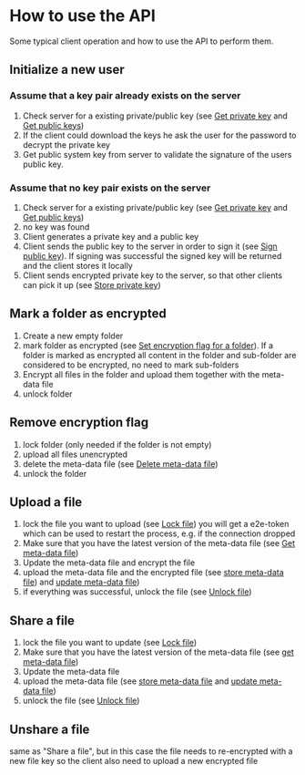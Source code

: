 # How to use the API

Some typical client operation and how to use the API to perform them.

## Initialize a new user

### Assume that a key pair already exists on the server

1. Check server for a existing private/public key (see [Get private key](https://github.com/nextcloud/end_to_end_encryption/blob/master/doc/api.md#get-private-key) and [Get public keys](https://github.com/nextcloud/end_to_end_encryption/blob/master/doc/api.md#get-public-keys))
2. If the client could download the keys he ask the user for the password to decrypt the private key
3. Get public system key from server to validate the signature of the users public key.


### Assume that no key pair exists on the server

1. Check server for a existing private/public key (see [Get private key](https://github.com/nextcloud/end_to_end_encryption/blob/master/doc/api.md#get-private-key) and [Get public keys](https://github.com/nextcloud/end_to_end_encryption/blob/master/doc/api.md#get-public-keys))
2. no key was found
3. Client generates a private key and a public key
4. Client sends the public key to the server in order to sign it (see [Sign public key](https://github.com/nextcloud/end_to_end_encryption/blob/master/doc/api.md#sign-public-key)). If signing was successful the signed key will be returned and the client stores it locally
5. Client sends encrypted private key to the server, so that other clients can pick it up (see [Store private key](https://github.com/nextcloud/end_to_end_encryption/blob/master/doc/api.md#store-private-key)) 

## Mark a folder as encrypted

1. Create a new empty folder
2. mark folder as encrypted (see [Set encryption flag for a folder](https://github.com/nextcloud/end_to_end_encryption/blob/master/doc/api.md#set-encryption-flag-for-a-folder)).
If a folder is marked as encrypted all content in the folder and sub-folder are considered to be encrypted, no need to mark sub-folders
3. Encrypt all files in the folder and upload them together with the meta-data file
4. unlock folder

## Remove encryption flag

1. lock folder (only needed if the folder is not empty)
2. upload all files unencrypted
3. delete the meta-data file (see [Delete meta-data file](https://github.com/nextcloud/end_to_end_encryption/blob/master/doc/api.md#delete-meta-data-file))
4. unlock the folder

## Upload a file

1. lock the file you want to upload (see [Lock file](https://github.com/nextcloud/end_to_end_encryption/blob/master/doc/api.md#lock-file)) you will get a e2e-token which can be used to restart the process, e.g. if the connection dropped
3. Make sure that you have the latest version of the meta-data file (see [Get meta-data file](https://github.com/nextcloud/end_to_end_encryption/blob/master/doc/api.md#get-meta-data-file))
2. Update the meta-data file and encrypt the file
3. upload the meta-data file and the encrypted file (see [store meta-data file](https://github.com/nextcloud/end_to_end_encryption/blob/master/doc/api.md#store-meta-data-file)) and [update meta-data file](https://github.com/nextcloud/end_to_end_encryption/blob/master/doc/api.md#update-meta-data-file))
4. if everything was successful, unlock the file (see [Unlock file](https://github.com/nextcloud/end_to_end_encryption/blob/master/doc/api.md#unlock-file))

## Share a file

1. lock the file you want to update (see [Lock file](https://github.com/nextcloud/end_to_end_encryption/blob/master/doc/api.md#lock-file))
2. Make sure that you have the latest version of the meta-data file (see [get meta-data file](https://github.com/nextcloud/end_to_end_encryption/blob/master/doc/api.md#get-meta-data-file))
3. Update the meta-data file
4. upload the meta-data file (see [store meta-data file](https://github.com/nextcloud/end_to_end_encryption/blob/master/doc/api.md#store-meta-data-file) and [update meta-data file](https://github.com/nextcloud/end_to_end_encryption/blob/master/doc/api.md#update-meta-data-file))
5. unlock the file (see [Unlock file](https://github.com/nextcloud/end_to_end_encryption/blob/master/doc/api.md#unlock-file))

## Unshare a file

same as "Share a file", but in this case the file needs to re-encrypted with a new file key so the client also need to upload a new encrypted file
